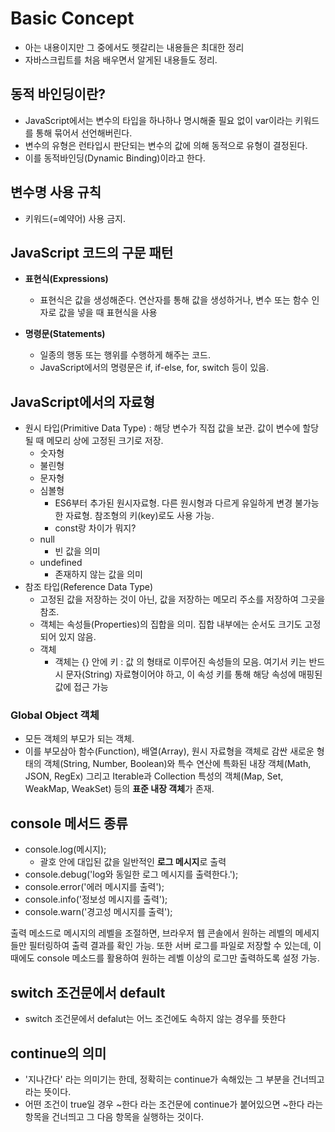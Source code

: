 # Basic Concept

* 아는 내용이지만 그 중에서도 헷갈리는 내용들은 최대한 정리
* 자바스크립트를 처음 배우면서 알게된 내용들도 정리. 

## 동적 바인딩이란?
* JavaScript에서는 변수의 타입을 하나하나 명시해줄 필요 없이 var이라는 키워드를 통해 묶어서 선언해버린다. 
* 변수의 유형은 런타입시 판단되는 변수의 값에 의해 동적으로 유형이 결정된다. 
* 이를 동적바인딩(Dynamic Binding)이라고 한다.

## 변수명 사용 규칙
* 키워드(=예약어) 사용 금지. 

## JavaScript 코드의 구문 패턴
* **표현식(Expressions)**
  * 표현식은 값을 생성해준다. 연산자를 통해 값을 생성하거나, 변수 또는 함수 인자로 값을 넣을 때 표현식을 사용

* **명령문(Statements)**
  * 일종의 행동 또는 행위를 수행하게 해주는 코드. 
  * JavaScript에서의 명령문은 if, if-else, for, switch 등이 있음. 

## JavaScript에서의 자료형
* 원시 타입(Primitive Data Type) : 해당 변수가 직접 값을 보관. 값이 변수에 할당될 때 메모리 상에 고정된 크기로 저장. 
  * 숫자형
  * 불린형
  * 문자형
  * 심볼형
    * ES6부터 추가된 원시자료형. 다른 원시형과 다르게 유일하게 변경 불가능한 자료형. 참조형의 키(key)로도 사용 가능.
    * const랑 차이가 뭐지?
  * null
    * 빈 값을 의미
  * undefined
    * 존재하지 않는 값을 의미 
* 참조 타입(Reference Data Type)
  * 고정된 값을 저장하는 것이 아닌, 값을 저장하는 메모리 주소를 저장하여 그곳을 참조. 
  * 객체는 속성들(Properties)의 집합을 의미. 집합 내부에는 순서도 크기도 고정되어 있지 않음.
  * 객체 
    * 객체는 {} 안에 키 : 값 의 형태로 이루어진 속성들의 모음. 여기서 키는 반드시 문자(String) 자료형이어야 하고, 이 속성 키를 통해 해당 속성에 매핑된 값에 접근 가능

  
### Global Object 객체
  * 모든 객체의 부모가 되는 객체. 
  * 이를 부모삼아 함수(Function), 배열(Array), 원시 자료형을 객체로 감싼 새로운 형태의 객체(String, Number, Boolean)와 특수 연산에 특화된 내장 객체(Math, JSON, RegEx) 그리고 Iterable과 Collection 특성의 객체(Map, Set, WeakMap, WeakSet) 등의 **표준 내장 객체**가 존재.

## console 메서드 종류
* console.log(메시지);
  * 괄호 안에 대입된 값을 일반적인 **로그 메시지**로 출력
* console.debug('log와 동일한 로그 메시지를 출력한다.');
* console.error('에러 메시지를 출력');
* console.info('정보성 메시지를 출력');
* console.warn('경고성 메시지를 출력');

출력 메소드로 메시지의 레벨을 조절하면, 브라우저 웹 콘솔에서 원하는 레벨의 메세지들만 필터링하여 출력 결과를 확인 가능. 
또한 서버 로그를 파일로 저장할 수 있는데, 이때에도 console 메소드를 활용하여 원하는 레벨 이상의 로그만 출력하도록 설정 가능. 

## switch 조건문에서 default

* switch 조건문에서 defalut는 어느 조건에도 속하지 않는 경우를 뜻한다

## continue의 의미

* '지나간다' 라는 의미기는 한데, 정확히는 continue가 속해있는 그 부분을 건너띄고 라는 뜻이다. 
* 어떤 조건이 true일 경우 ~한다 라는 조건문에 continue가 붙어있으면 ~한다 라는 항목을 건너띄고 그 다음 항목을 실행하는 것이다. 
